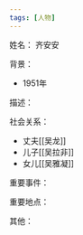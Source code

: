 ```yaml
---
tags: [人物]
---
```


姓名：
齐安安

背景：
- 1951年

描述：

社会关系：
- 丈夫[[吴龙]]
- 儿子[[吴拉非]]
- 女儿[[吴雅凝]]

重要事件：

重要地点：

其他：
